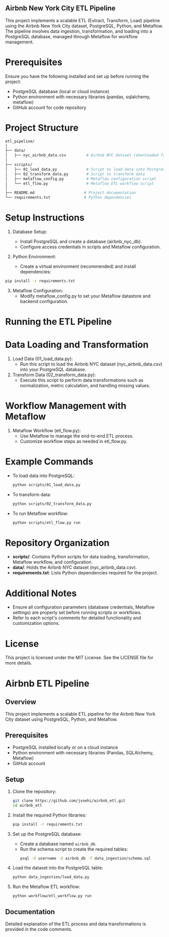## Airbnb New York City ETL Pipeline
This project implements a scalable ETL (Extract, Transform, Load) pipeline using the Airbnb New York City dataset, PostgreSQL, Python, and Metaflow. The pipeline involves data ingestion, transformation, and loading into a PostgreSQL database, managed through Metaflow for workflow management.

# Prerequisites
Ensure you have the following installed and set up before running the project:

- PostgreSQL database (local or cloud instance)
- Python environment with necessary libraries (pandas, sqlalchemy, metaflow)
- GitHub account for code repository
# Project Structure
```sh
etl_pipeline/
│
├── data/
│   ├── nyc_airbnb_data.csv         # Airbnb NYC dataset (downloaded from Kaggle)
│
├── scripts/
│   ├── 01_load_data.py             # Script to load data into PostgreSQL
│   ├── 02_transform_data.py        # Script to transform data
│   ├── metaflow_config.py          # Metaflow configuration script
│   └── etl_flow.py                 # Metaflow ETL workflow script
│
├── README.md                      # Project documentation
└── requirements.txt               # Python dependencies
```
# Setup Instructions
1. Database Setup:
    - Install PostgreSQL and create a database (airbnb_nyc_db).
    - Configure access credentials in scripts and Metaflow configuration.

2. Python Environment:
    - Create a virtual environment (recommended) and install dependencies:

```sh
pip install -r requirements.txt
```
3. Metaflow Configuration:
    - Modify metaflow_config.py to set your Metaflow datastore and backend configuration.

# Running the ETL Pipeline
# Data Loading and Transformation
1. Load Data (01_load_data.py):
    - Run this script to load the Airbnb NYC dataset (nyc_airbnb_data.csv) into your PostgreSQL database.
2. Transform Data (02_transform_data.py):
    - Execute this script to perform data transformations such as normalization, metric calculation, and handling missing values.

# Workflow Management with Metaflow
1. Metaflow Workflow (etl_flow.py):
    - Use Metaflow to manage the end-to-end ETL process.
    - Customize workflow steps as needed in etl_flow.py.

# Example Commands
- To load data into PostgreSQL:
    ```sh
    python scripts/01_load_data.py
    ```

- To transform data:
    ```sh
    python scripts/02_transform_data.py
    ```

- To run Metaflow workflow:
    ```sh
    python scripts/etl_flow.py run
    ```
# Repository Organization
- **scripts/**: Contains Python scripts for data loading, transformation, Metaflow workflow, and configuration.
- **data/**: Holds the Airbnb NYC dataset (nyc_airbnb_data.csv).
- **requirements.txt**: Lists Python dependencies required for the project.
# Additional Notes
- Ensure all configuration parameters (database credentials, Metaflow settings) are properly set before running scripts or workflows.
- Refer to each script's comments for detailed functionality and customization options.
# License
This project is licensed under the MIT License. See the LICENSE file for more details.














# Airbnb ETL Pipeline

## Overview
This project implements a scalable ETL pipeline for the Airbnb New York City dataset using PostgreSQL, Python, and Metaflow.

## Prerequisites
- PostgreSQL installed locally or on a cloud instance
- Python environment with necessary libraries (Pandas, SQLAlchemy, Metaflow)
- GitHub account

## Setup
1. Clone the repository:
    ```sh
    git clone https://github.com/jsnehi/airbnb_etl.git
    cd airbnb_etl
    ```

2. Install the required Python libraries:
    ```sh
    pip install -r requirements.txt
    ```

3. Set up the PostgreSQL database:
    - Create a database named `airbnb_db`.
    - Run the schema script to create the required tables:
      ```sh
      psql -U username -d airbnb_db -f data_ingestion/schema.sql
      ```

4. Load the dataset into the PostgreSQL table:
    ```sh
    python data_ingestion/load_data.py
    ```

5. Run the Metaflow ETL workflow:
    ```sh
    python workflow/etl_workflow.py run
    ```

## Documentation
Detailed explanation of the ETL process and data transformations is provided in the code comments.


